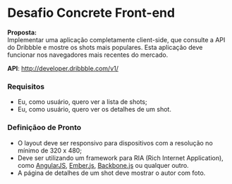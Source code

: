 # Desafio Concrete Front-end #

**Proposta:**  
Implementar uma aplicação completamente client-side, que consulte a API do Dribbble e mostre os shots mais populares. Esta aplicação deve funcionar nos navegadores mais recentes do mercado.  

**API**: [http://developer.dribbble.com/v1/ ](http://developer.dribbble.com/v1/)

### **Requisitos** ###

* Eu, como usuário, quero ver a lista de shots;
* Eu, como usuário, quero ver os detalhes de um shot.

### **Definiçãoo de Pronto** ###

* O layout deve ser responsivo para dispositivos com a resolução no mínimo de 320 x 480;
* Deve ser utilizando um framework para RIA (Rich Internet Application), como  [AngularJS](https://angularjs.org/), [Ember.js](http://emberjs.com/), [Backbone.js](http://backbonejs.org/) ou qualquer outro.
* A página de detalhes de um shot deve mostrar o autor com foto.
